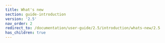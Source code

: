 ```yaml
---
title: What's new
section: guide-introduction
version: '2.5'
nav_order: 2
redirect_to: /documentation/user-guide/2.5/introduction/whats-new/2.5
has_children: true
---
```

